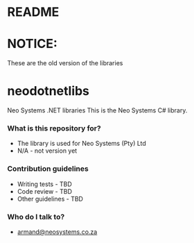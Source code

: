 # README #

# NOTICE:
These are the old version of the libraries

# neodotnetlibs
Neo Systems .NET libraries
This is the Neo Systems C# library.

### What is this repository for? ###

* The library is used for Neo Systems (Pty) Ltd
* N/A - not version yet

### Contribution guidelines ###

* Writing tests - TBD
* Code review - TBD
* Other guidelines - TBD

### Who do I talk to? ###

* armand@neosystems.co.za
